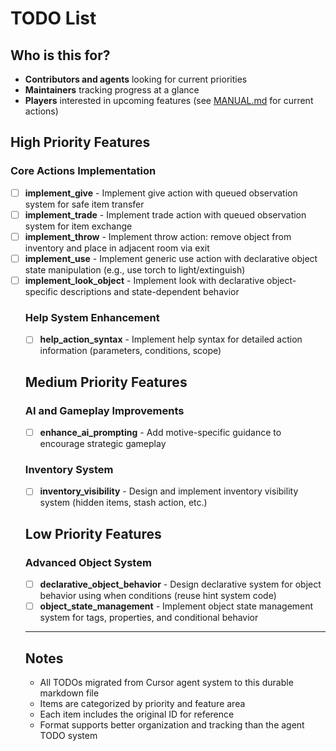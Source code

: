 # TODO List

## Who is this for?

- **Contributors and agents** looking for current priorities
- **Maintainers** tracking progress at a glance
- **Players** interested in upcoming features (see [MANUAL.md](MANUAL.md) for current actions)

## High Priority Features

### Core Actions Implementation
- [ ] **implement_give** - Implement give action with queued observation system for safe item transfer
- [ ] **implement_trade** - Implement trade action with queued observation system for item exchange  
- [ ] **implement_throw** - Implement throw action: remove object from inventory and place in adjacent room via exit
- [ ] **implement_use** - Implement generic use action with declarative object state manipulation (e.g., use torch to light/extinguish)
- [ ] **implement_look_object** - Implement look <object> with declarative object-specific descriptions and state-dependent behavior

### Help System Enhancement
- [ ] **help_action_syntax** - Implement help <action> syntax for detailed action information (parameters, conditions, scope)

## Medium Priority Features

### AI and Gameplay Improvements
- [ ] **enhance_ai_prompting** - Add motive-specific guidance to encourage strategic gameplay

### Inventory System
- [ ] **inventory_visibility** - Design and implement inventory visibility system (hidden items, stash action, etc.)

## Low Priority Features

### Advanced Object System
- [ ] **declarative_object_behavior** - Design declarative system for object behavior using when conditions (reuse hint system code)
- [ ] **object_state_management** - Implement object state management system for tags, properties, and conditional behavior

---

## Notes

- All TODOs migrated from Cursor agent system to this durable markdown file
- Items are categorized by priority and feature area
- Each item includes the original ID for reference
- Format supports better organization and tracking than the agent TODO system
